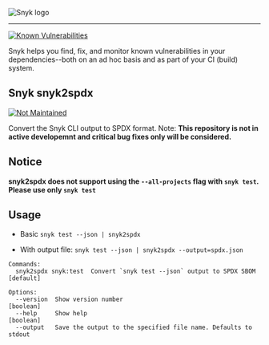 ![Snyk logo](https://snyk.io/style/asset/logo/snyk-print.svg)

***

[![Known Vulnerabilities](https://snyk.io/test/github/snyk-tech-services/snyk2spdx/badge.svg)](https://snyk.io/test/github/snyk-tech-services/snyk2spdx)

Snyk helps you find, fix, and monitor known vulnerabilities in your dependencies--both on an ad hoc basis and as part of your CI (build) system.

## Snyk snyk2spdx
[![Not Maintained](https://img.shields.io/badge/Maintenance%20Level-Not%20Maintained-yellow.svg)](https://gist.github.com/cheerfulstoic/d107229326a01ff0f333a1d3476e068d)

Convert the Snyk CLI output to SPDX format. 
Note: **This repository is not in active developemnt and critical bug fixes only will be considered.**

## Notice
**snyk2spdx does not support using the `--all-projects` flag with `snyk test`. Please use only `snyk test`**

## Usage
- Basic
`snyk test --json | snyk2spdx`

- With output file:
`snyk test --json | snyk2spdx --output=spdx.json`

```
Commands:
  snyk2spdx snyk:test  Convert `snyk test --json` output to SPDX SBOM  [default]

Options:
  --version  Show version number                                       [boolean]
  --help     Show help                                                 [boolean]
  --output   Save the output to the specified file name. Defaults to stdout
```
